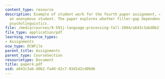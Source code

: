 ```yaml
---
content_type: resource
description: Example of student work for the fourth paper assignment, courtesy of
  an anonymous student. The paper explores whether filler-gap dependencies exist in
  psycholinguistics.
file: /media/courses/9-591j-language-processing-fall-2004/a643c3abd0b2fa40d2c793d142cd09d6_paper4.pdf
file_type: application/pdf
learning_resource_types:
- Assignments
ocw_type: OCWFile
parent_title: Assignments
parent_type: CourseSection
resourcetype: Document
title: paper4.pdf
uid: a643c3ab-d0b2-fa40-d2c7-93d142cd09d6
---
```


